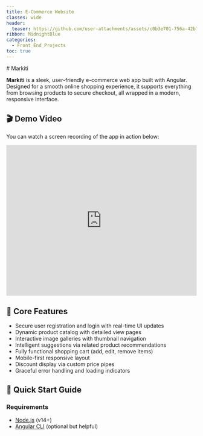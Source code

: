 ```yaml
---
title: E-Commerce Website 
classes: wide
header:
  teaser: https://github.com/user-attachments/assets/c0b3e701-756a-42b7-8141-3c5e5dac3984
ribbon: MidnightBlue
categories:
  - Front_End_Projects
toc: true
---
```



﻿# Markiti

**Markiti** is a sleek, user-friendly e-commerce web app built with Angular. Designed for a smooth online shopping experience, it supports everything from browsing products to secure checkout, all wrapped in a modern, responsive interface.

## 🎬 Demo Video

You can watch a screen recording of the app in action below:




<iframe width="100%" height="400" src="https://github.com/user-attachments/assets/e75bc66f-d6d3-415b-b037-7c4e924aa4b4" 
frameborder="0" allowfullscreen></iframe>



## 🔑 Core Features
- Secure user registration and login with real-time UI updates
- Dynamic product catalog with detailed view pages
- Interactive image galleries with thumbnail navigation
- Intelligent suggestions via related product recommendations
- Fully functional shopping cart (add, edit, remove items)
- Mobile-first responsive layout
- Discount display via custom price pipes
- Graceful error handling and loading indicators

## 🚀 Quick Start Guide

### Requirements
- [Node.js](https://nodejs.org/) (v14+)
- [Angular CLI](https://angular.io/cli) (optional but helpful)



